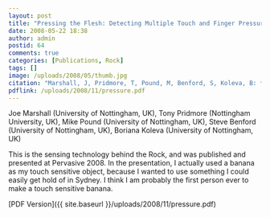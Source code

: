```yaml
---
layout: post
title: "Pressing the Flesh: Detecting Multiple Touch and Finger Pressure on Arbitrary Surfaces"
date: 2008-05-22 18:38
author: admin
postid: 64
comments: true
categories: [Publications, Rock]
tags: []
image: /uploads/2008/05/thumb.jpg
citation: "Marshall, J, Pridmore, T, Pound, M, Benford, S, Koleva, B: **Pressing the Flesh: Sensing Multiple Touch and Finger Pressure on Arbitrary Surfaces**, in Pervasive08, Sydney, Australia (2008)"
pdflink: /uploads/2008/11/pressure.pdf
---
```

Joe Marshall (University of Nottingham, UK), Tony Pridmore (Nottingham University, UK), Mike Pound (University of Nottingham, UK), Steve Benford (University of Nottingham, UK), Boriana Koleva (University of Nottingham, UK)

This is the sensing technology behind the Rock, and was published and presented at Pervasive 2008. In the presentation, I actually used a banana as my touch sensitive object, because I wanted to use something I could easily get hold of in Sydney. I think I am probably the first person ever to make a touch sensitive banana.

[PDF Version]({{ site.baseurl }}/uploads/2008/11/pressure.pdf)

